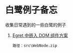 # 白鹭例子备忘
收集日常遇到的一些白鹭的例子

1. [Egret 中嵌入 DOM 组件方案](http://bbs.egret.com/thread-26068-1-1.html)

    `路径：src\WebNode.zip`

